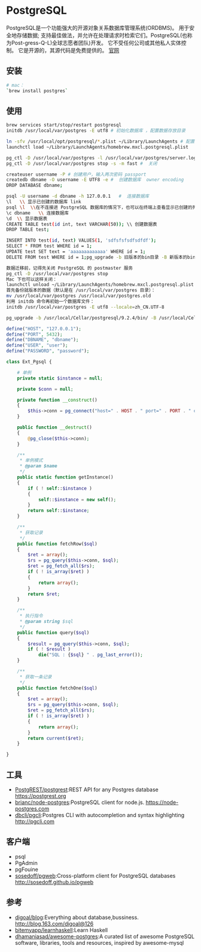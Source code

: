 # PostgreSQL

PostgreSQL是一个功能强大的开源对象关系数据库管理系统(ORDBMS)。 用于安全地存储数据; 支持最佳做法，并允许在处理请求时检索它们。PostgreSQL(也称为Post-gress-Q-L)全球志愿者团队)开发。 它不受任何公司或其他私人实体控制。 它是开源的，其源代码是免费提供的。 [官网](https://www.postgresql.org/)

## 安装

```sh
# mac：
`brew install postgres`
```

## 使用

```sh
brew services start/stop/restart postgresql
initdb /usr/local/var/postgres -E utf8 # 初始化数据库 ，配置数据存放目录

ln -sfv /usr/local/opt/postgresql/*.plist ~/Library/LaunchAgents # 配置自启动
launchctl load ~/Library/LaunchAgents/homebrew.mxcl.postgresql.plist

pg_ctl -D /usr/local/var/postgres -l /usr/local/var/postgres/server.log start #  启动 deamon
pg_ctl -D /usr/local/var/postgres stop -s -m fast #  关闭

createuser username -P # 创建用户，输入两次密码 passport
createdb dbname -O username -E UTF8 -e #  创建数据库  owner encoding
DROP DATABASE dbname;

psql -U username -d dbname -h 127.0.0.1   #  连接数据库
\l   \\ 显示已创建的数据库 link
psql \l  \\在不连接进 PostgreSQL 数据库的情况下，也可以在终端上查看显示已创建的列表：
\c dbname   \\ 连接数据库
\d  \\ 显示数据表
CREATE TABLE test(id int, text VARCHAR(50)); \\ 创建数据表
DROP TABLE test;

INSERT INTO test(id, text) VALUES(1, 'sdfsfsfsdfsdfdf');
SELECT * FROM test WHERE id = 1;
UPDATE test SET text = 'aaaaaaaaaaaaa' WHERE id = 1;
DELETE FROM test WHERE id = 1;pg_upgrade -b 旧版本的bin目录 -B 新版本的bin目录 -d 旧版本的数据目录 -D 新版本的数据目录 [其他选项...]

数据迁移前，记得先关闭 PostgreSQL 的 postmaster 服务
pg_ctl -D /usr/local/var/postgres stop
Mac 下也可以这样关闭：
launchctl unload ~/Library/LaunchAgents/homebrew.mxcl.postgresql.plist
首先备份就版本的数据（默认是在 /usr/local/var/postgres 目录）：
mv /usr/local/var/postgres /usr/local/var/postgres.old
利用 initdb 命令再初始一个数据库文件：
initdb /usr/local/var/postgres -E utf8 --locale=zh_CN.UTF-8

pg_upgrade -b /usr/local/Cellar/postgresql/9.2.4/bin/ -B /usr/local/Cellar/postgresql/9.3.1/bin/ -d /usr/local/var/postgres.old -D /usr/local/var/postgres -v
```

```php
define("HOST", "127.0.0.1");
define("PORT", 5432);
define("DBNAME", "dbname");
define("USER", "user");
define("PASSWORD", "password");

class Ext_Pgsql {

    # 单例
    private static $instance = null;

    private $conn = null;

    private function __construct()
    {
        $this->conn = pg_connect("host=" . HOST . " port=" . PORT . " dbname=" . DBNAME . " user=" . USER . " password=" . PASSWORD) or die('Connect Failed : '. pg_last_error());
    }

    public function __destruct()
    {
        @pg_close($this->conn);
    }

    /**
     * 单例模式
     * @param $name
     */
    public static function getInstance()
    {
        if ( ! self::$instance )
        {
            self::$instance = new self();
        }
        return self::$instance;
    }

    /**
     * 获取记录
     */
    public function fetchRow($sql)
    {
        $ret = array();
        $rs = pg_query($this->conn, $sql);
        $ret = pg_fetch_all($rs);
        if ( ! is_array($ret) )
        {
            return array();
        }
        return $ret;
    }

    /**
     * 执行指令
     * @param string $sql
     */
    public function query($sql)
    {
        $result = pg_query($this->conn, $sql);
        if ( ! $result )
            die("SQL : {$sql} " . pg_last_error());
    }

    /**
     * 获取一条记录
     */
    public function fetchOne($sql)
    {
        $ret = array();
        $rs = pg_query($this->conn, $sql);
        $ret = pg_fetch_all($rs);
        if ( ! is_array($ret) )
        {
            return array();
        }
        return current($ret);
    }

}
```

## 工具

* [PostgREST/postgrest](https://github.com/PostgREST/postgrest):REST API for any Postgres database https://postgrest.org
* [brianc/node-postgres](https://github.com/brianc/node-postgres):PostgreSQL client for node.js. https://node-postgres.com
* [dbcli/pgcli](https://github.com/dbcli/pgcli):Postgres CLI with autocompletion and syntax highlighting http://pgcli.com

## 客户端

- psql
- PgAdmin
- pgFouine
- [sosedoff/pgweb](https://github.com/sosedoff/pgweb):Cross-platform client for PostgreSQL databases http://sosedoff.github.io/pgweb

## 参考

* [digoal/blog](https://github.com/digoal/blog):Everything about database,bussiness. http://blog.163.com/digoal@126
* [bitemyapp/learnhaskell](https://github.com/bitemyapp/learnhaskell):Learn Haskell
* [dhamaniasad/awesome-postgres](https://github.com/dhamaniasad/awesome-postgres):A curated list of awesome PostgreSQL software, libraries, tools and resources, inspired by awesome-mysql
